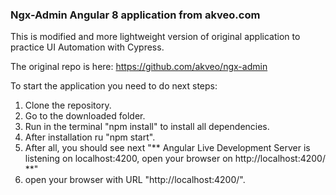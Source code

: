 ### Ngx-Admin Angular 8 application from akveo.com

This is modified and more lightweight version of original application to practice UI Automation with Cypress.

The original repo is here: https://github.com/akveo/ngx-admin

To start the application you need to do next steps: 

1. Clone the repository.
2. Go to the downloaded folder. 
3. Run in the terminal "npm install" to install all dependencies. 
4. After installation ru "npm start".
5. After all, you should see next "** Angular Live Development Server is listening on localhost:4200, open your browser on http://localhost:4200/ **"
6. open your browser with URL "http://localhost:4200/".
